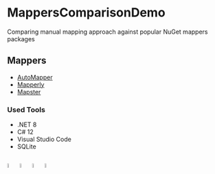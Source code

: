 # MappersComparisonDemo
Comparing manual mapping approach against popular NuGet mappers packages

<h2>Mappers</h2>
<ul>
  <li><a href="https://github.com/AutoMapper/AutoMapper">AutoMapper</li>
  <li><a href="https://github.com/riok/mapperly">Mapperly</li>
  <li><a href="https://github.com/MapsterMapper/Mapster">Mapster</a></li>
</ul>  

<h3>Used Tools</h3>
<ul>
    <li>.NET 8</li>
    <li>C# 12</li>
    <li>Visual Studio Code</li>
    <li>SQLite</li>
</ul>

<div style="display: inline_block" class="flex-container"><br>
        <img align="center" alt="CSharp" height="5%" width="5%" <img
                src="https://cdn.jsdelivr.net/gh/devicons/devicon/icons/csharp/csharp-original.svg" />
        <img align="center" alt="DotNet" height="5%" width="5%" <img
                src="https://cdn.jsdelivr.net/gh/devicons/devicon/icons/dotnetcore/dotnetcore-original.svg" />
        <img align="center" alt="SQLite" height="5%" width="5%" <img
                src="https://cdn.jsdelivr.net/gh/devicons/devicon@latest/icons/sqlite/sqlite-original.svg" />
	<img align="center" alt="VSCode" height="5%" width="5%" <img
                src="https://cdn.jsdelivr.net/gh/devicons/devicon@latest/icons/vscode/vscode-original.svg" />
</div>